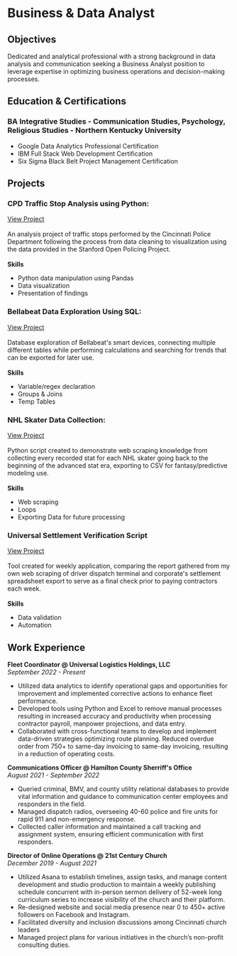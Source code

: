 # Business & Data Analyst

## Objectives
Dedicated and analytical professional with a strong background in data analysis and communication seeking a Business Analyst position to leverage expertise in optimizing business operations and decision-making processes.

## Education & Certifications
### BA Integrative Studies - Communication Studies, Psychology, Religious Studies - Northern Kentucky University
* Google Data Analytics Professional Certification
* IBM Full Stack Web Development Certification
* Six Sigma Black Belt Project Management Certification

## Projects
### CPD Traffic Stop Analysis using Python:
[View Project](https://github.com/Vynl1999/Vynl1999.github.io/blob/21f3f07007157359b005a1acfbb4a96482e0b6f0/Projects/cpd-traffic-stop-data-analysis.ipynb)
<br/><br/>An analysis project of traffic stops performed by the Cincinnati Police Department following the process from data cleaning to visualization using the data provided in the Stanford Open Policing Project. <br/><br/>
**Skills**
* Python data manipulation using Pandas
* Data visualization
* Presentation of findings

### Bellabeat Data Exploration Using SQL:
[View Project](https://github.com/Vynl1999/Vynl1999.github.io/blob/21f3f07007157359b005a1acfbb4a96482e0b6f0/Projects/bellabeat_device_data_sql_analysis.sql)
<br/><br/>Database exploration of Bellabeat's smart devices, connecting multiple different tables while performing calculations and searching for trends that can be exported for later use.<br/><br/>
**Skills**
* Variable/regex declaration
* Groups & Joins
* Temp Tables

### NHL Skater Data Collection:
[View Project](https://github.com/Vynl1999/Vynl1999.github.io/blob/21f3f07007157359b005a1acfbb4a96482e0b6f0/Projects/NHL_Skater_Data/CapFriendly_DataCollection.ipynb)
<br/><br/>Python script created to demonstrate web scraping knowledge from collecting every recorded stat for each NHL skater going back to the beginning of the advanced stat era, exporting to CSV for fantasy/predictive modeling use.<br/><br/>
**Skills**
* Web scraping
* Loops
* Exporting Data for future processing

### Universal Settlement Verification Script
[View Project](https://github.com/Vynl1999/Vynl1999.github.io/blob/21f3f07007157359b005a1acfbb4a96482e0b6f0/Projects/universal-discrepancy-search.ipynb)
<br/><br/>Tool created for weekly application, comparing the report gathered from my own web scraping of driver dispatch terminal and corporate's settlement spreadsheet export to serve as a final check prior to paying contractors each week.<br/><br/>
**Skills**
* Data validation
* Automation

## Work Experience
**Fleet Coordinator @ Universal Logistics Holdings, LLC** <br/>
*September 2022 - Present*
*	Utilized data analytics to identify operational gaps and opportunities for improvement and implemented corrective actions to enhance fleet performance.
*	Developed tools using Python and Excel to remove manual processes resulting in increased accuracy and productivity when processing contractor payroll, manpower projections, and data entry.
*	Collaborated with cross-functional teams to develop and implement data-driven strategies optimizing route planning. Reduced overdue order from 750+ to same-day invoicing to same-day invoicing, resulting in a reduction of operating costs.


**Communications Officer @ Hamilton County Sherriff's Office** <br/>
*August 2021 - September 2022*
*	Queried criminal, BMV, and county utility relational databases to provide vital information and guidance to communication center employees and responders in the field.
*	Managed dispatch radios, overseeing 40-60 police and fire units for rapid 911 and non-emergency response.
*	Collected caller information and maintained a call tracking and assignment system, ensuring efficient communication with first responders. 

**Director of Online Operations @ 21st Century Church** <br/>
*December 2019 - August 2021*
*	Utilized Asana to establish timelines, assign tasks, and manage content development and studio production to maintain a weekly publishing schedule concurrent with in-person sermon delivery of 52-week long curriculum series to increase visibility of the church and their platform.
*	Re-designed website and social media presence near 0 to 450+ active followers on Facebook and Instagram.
*	Facilitated diversity and inclusion discussions among Cincinnati church leaders
*	Managed project plans for various initiatives in the church’s non-profit consulting duties.

